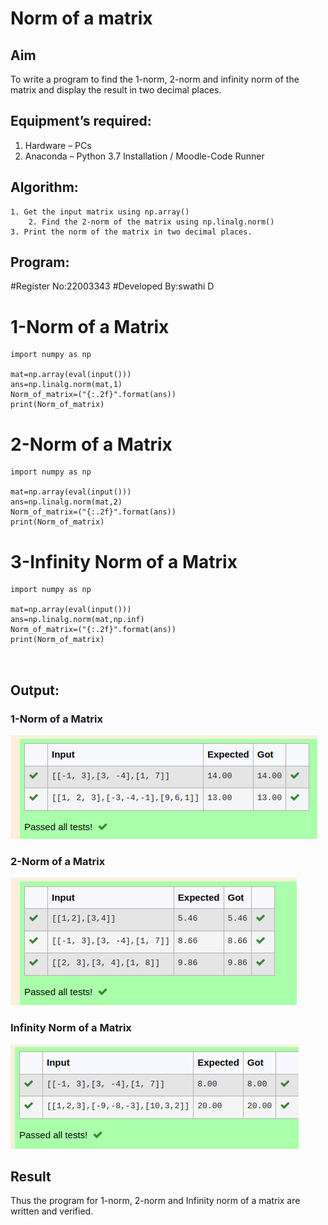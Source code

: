 # Norm of a matrix
## Aim
To write a program to find the 1-norm, 2-norm and infinity norm of the matrix and display the result in two decimal places.
## Equipment’s required:
1.	Hardware – PCs
2.	Anaconda – Python 3.7 Installation / Moodle-Code Runner
## Algorithm:
	1. Get the input matrix using np.array()   
        2. Find the 2-norm of the matrix using np.linalg.norm()
	3. Print the norm of the matrix in two decimal places.
## Program:

#Register No:22003343
#Developed By:swathi D

# 1-Norm of a Matrix
```
import numpy as np

mat=np.array(eval(input()))
ans=np.linalg.norm(mat,1)
Norm_of_matrix=("{:.2f}".format(ans))
print(Norm_of_matrix)

```


# 2-Norm of a Matrix
```
import numpy as np

mat=np.array(eval(input()))
ans=np.linalg.norm(mat,2)
Norm_of_matrix=("{:.2f}".format(ans))
print(Norm_of_matrix)

```




# 3-Infinity Norm of a Matrix

```
import numpy as np

mat=np.array(eval(input()))
ans=np.linalg.norm(mat,np.inf)
Norm_of_matrix=("{:.2f}".format(ans))
print(Norm_of_matrix)



```
## Output:
### 1-Norm of a Matrix
![output](norm1.png)


### 2-Norm of a Matrix
![output](norm2.png)


### Infinity Norm of a Matrix
![output](norm3.png)


## Result
Thus the program for 1-norm, 2-norm and Infinity norm of a matrix are written and verified.
